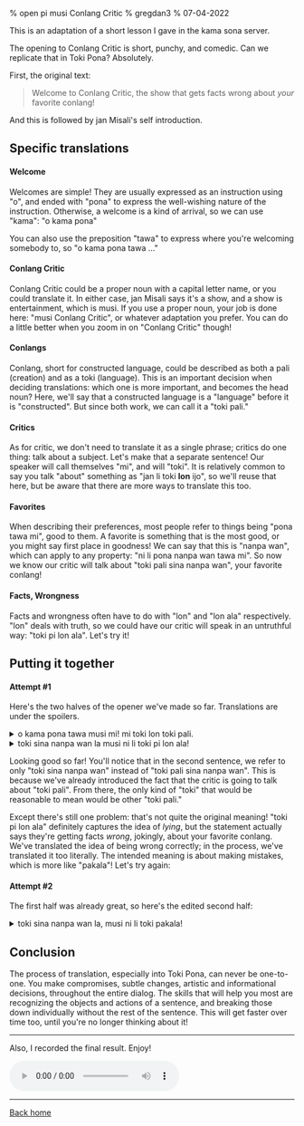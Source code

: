 % open pi musi Conlang Critic
% gregdan3
% 07-04-2022

This is an adaptation of a short lesson I gave in the kama sona server.

The opening to Conlang Critic is short, punchy, and comedic. Can we replicate
that in Toki Pona? Absolutely.

First, the original text:

> Welcome to Conlang Critic, the show that gets facts wrong about _your_
> favorite conlang!

And this is followed by jan Misali's self introduction.

## Specific translations

#### Welcome

Welcomes are simple! They are usually expressed as an instruction using "o",
and ended with "pona" to express the well-wishing nature of the instruction.
Otherwise, a welcome is a kind of arrival, so we can use "kama": "o kama pona"

You can also use the preposition "tawa" to express where you're welcoming
somebody to, so "o kama pona tawa ..."

#### Conlang Critic

Conlang Critic could be a proper noun with a capital letter name, or you could
translate it. In either case, jan Misali says it's a show, and a show is
entertainment, which is musi. If you use a proper noun, your job is done here:
"musi Conlang Critic", or whatever adaptation you prefer. You can do a little
better when you zoom in on "Conlang Critic" though!

#### Conlangs

Conlang, short for constructed language, could be described as both a pali
(creation) and as a toki (language). This is an important decision when
deciding translations: which one is more important, and becomes the head noun?
Here, we'll say that a constructed language is a "language" before it is
"constructed". But since both work, we can call it a "toki pali."

#### Critics

As for critic, we don't need to translate it as a single phrase; critics do one
thing: talk about a subject. Let's make that a separate sentence! Our speaker
will call themselves "mi", and will "toki". It is relatively common to say you
talk "about" something as "jan li toki **lon** ijo", so we'll reuse that here,
but be aware that there are more ways to translate this too.

#### Favorites

When describing their preferences, most people refer to things being "pona tawa
mi", good to them. A favorite is something that is the most good, or you might
say first place in goodness! We can say that this is "nanpa wan", which can
apply to any property: "ni li pona nanpa wan tawa mi". So now we know our
critic will talk about "toki pali sina nanpa wan", your favorite conlang!

#### Facts, Wrongness

Facts and wrongness often have to do with "lon" and "lon ala" respectively.
"lon" deals with truth, so we could have our critic will speak in an untruthful
way: "toki pi lon ala". Let's try it!

## Putting it together

#### Attempt #1

Here's the two halves of the opener we've made so far. Translations are under
the spoilers.

<details> <summary> o kama pona tawa musi mi! mi toki lon toki pali. </summary>
Welcome to my entertainment! I talk about created languages. </details>

<details> <summary> toki sina nanpa wan la musi ni li toki pi lon ala!
</summary> In the context of your favorite language, this entertainment tells
lies! </details>

Looking good so far! You'll notice that in the second sentence, we refer to
only "toki sina nanpa wan" instead of "toki pali sina nanpa wan". This is
because we've already introduced the fact that the critic is going to talk
about "toki pali". From there, the only kind of "toki" that would be reasonable
to mean would be other "toki pali."

Except there's still one problem: that's not quite the original meaning! "toki
pi lon ala" definitely captures the idea of _lying_, but the statement actually
says they're getting facts _wrong_, jokingly, about your favorite conlang.
We've translated the idea of being wrong correctly; in the process, we've
translated it too literally. The intended meaning is about making mistakes,
which is more like "pakala"! Let's try again:

#### Attempt #2

The first half was already great, so here's the edited second half:

<details> <summary> toki sina nanpa wan la, musi ni li toki pakala! </summary> 
In the context of your favorite language, this entertainment speaks mistakenly!
</details>

## Conclusion

The process of translation, especially into Toki Pona, can never be one-to-one.
You make compromises, subtle changes, artistic and informational decisions,
throughout the entire dialog. The skills that will help you most are
recognizing the objects and actions of a sentence, and breaking those down
individually without the rest of the sentence. This will get faster over time
too, until you're no longer thinking about it!

---

Also, I recorded the final result. Enjoy!

<audio controls src="/sound/conlangcritic.mp3"> </audio>

---

[Back home](/toki-pona/)
